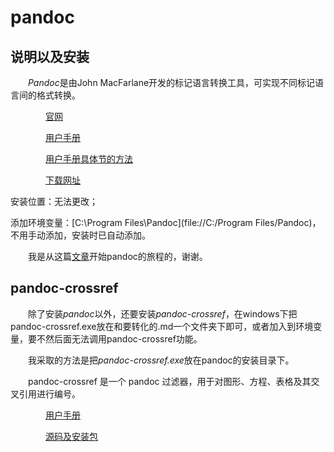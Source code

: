 # pandoc
## 说明以及安装
&emsp;&emsp;*Pandoc*是由John MacFarlane开发的标记语言转换工具，可实现不同标记语言间的格式转换。

&emsp;&emsp;&emsp;&emsp;[官网](https://www.pandoc.org/)

&emsp;&emsp;&emsp;&emsp;[用户手册](https://www.pandoc.org/MANUAL.html)

&emsp;&emsp;&emsp;&emsp;[用户手册具体节的方法](https://www.pandoc.org/MANUAL.html#atx-style-headings)

&emsp;&emsp;&emsp;&emsp;[下载网址](https://github.com/jgm/pandoc/releases)

安装位置：无法更改；

添加环境变量：[C:\Program Files\Pandoc](file://C:/Program Files/Pandoc)，不用手动添加，安装时已自动添加。

&emsp;&emsp;我是从这篇[文章](http://t.csdn.cn/JOJcK)开始pandoc的旅程的，谢谢。

## pandoc-crossref
&emsp;&emsp;除了安装*pandoc*以外，还要安装*pandoc-crossref*，在windows下把pandoc-crossref.exe放在和要转化的.md一个文件夹下即可，或者加入到环境变量，要不然后面无法调用pandoc-crossref功能。

&emsp;&emsp;我采取的方法是把*pandoc-crossref.exe*放在pandoc的安装目录下。

&emsp;&emsp;pandoc-crossref 是一个 pandoc 过滤器，用于对图形、方程、表格及其交叉引用进行编号。

&emsp;&emsp;&emsp;&emsp;[用户手册](http://lierdakil.github.io/pandoc-crossref/)

&emsp;&emsp;&emsp;&emsp;[源码及安装包](https://github.com/lierdakil/pandoc-crossref)